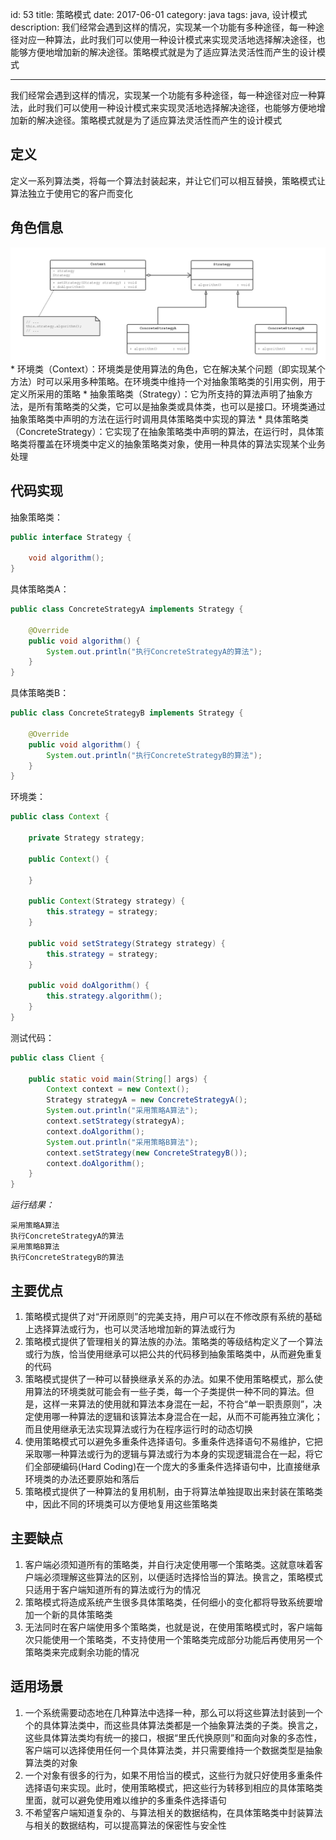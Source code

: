id: 53
title: 策略模式
date: 2017-06-01
category: java
tags: java, 设计模式
description: 我们经常会遇到这样的情况，实现某一个功能有多种途径，每一种途径对应一种算法，此时我们可以使用一种设计模式来实现灵活地选择解决途径，也能够方便地增加新的解决途径。策略模式就是为了适应算法灵活性而产生的设计模式

------
我们经常会遇到这样的情况，实现某一个功能有多种途径，每一种途径对应一种算法，此时我们可以使用一种设计模式来实现灵活地选择解决途径，也能够方便地增加新的解决途径。策略模式就是为了适应算法灵活性而产生的设计模式

## 定义
定义一系列算法类，将每一个算法封装起来，并让它们可以相互替换，策略模式让算法独立于使用它的客户而变化

## 角色信息
<img src='/images/java/2017/06/01/0001.png' width='800px' style='display:block; margin:0px auto;'>
* 环境类（Context）：环境类是使用算法的角色，它在解决某个问题（即实现某个方法）时可以采用多种策略。在环境类中维持一个对抽象策略类的引用实例，用于定义所采用的策略
* 抽象策略类（Strategy）：它为所支持的算法声明了抽象方法，是所有策略类的父类，它可以是抽象类或具体类，也可以是接口。环境类通过抽象策略类中声明的方法在运行时调用具体策略类中实现的算法
* 具体策略类（ConcreteStrategy）：它实现了在抽象策略类中声明的算法，在运行时，具体策略类将覆盖在环境类中定义的抽象策略类对象，使用一种具体的算法实现某个业务处理

## 代码实现
抽象策略类：
```java
public interface Strategy {

    void algorithm();
}
```

具体策略类A：
```java
public class ConcreteStrategyA implements Strategy {

    @Override
    public void algorithm() {
        System.out.println("执行ConcreteStrategyA的算法");
    }
}
```

具体策略类B：
```java
public class ConcreteStrategyB implements Strategy {

    @Override
    public void algorithm() {
        System.out.println("执行ConcreteStrategyB的算法");
    }
}
```

环境类：
```java
public class Context {

    private Strategy strategy;

    public Context() {

    }

    public Context(Strategy strategy) {
        this.strategy = strategy;
    }

    public void setStrategy(Strategy strategy) {
        this.strategy = strategy;
    }

    public void doAlgorithm() {
        this.strategy.algorithm();
    }
}
```

测试代码：
```java
public class Client {

    public static void main(String[] args) {
        Context context = new Context();
        Strategy strategyA = new ConcreteStrategyA();
        System.out.println("采用策略A算法");
        context.setStrategy(strategyA);
        context.doAlgorithm();
        System.out.println("采用策略B算法");
        context.setStrategy(new ConcreteStrategyB());
        context.doAlgorithm();
    }
}
```

*运行结果：*
```
采用策略A算法
执行ConcreteStrategyA的算法
采用策略B算法
执行ConcreteStrategyB的算法
```

## 主要优点
1. 策略模式提供了对“开闭原则”的完美支持，用户可以在不修改原有系统的基础上选择算法或行为，也可以灵活地增加新的算法或行为
2. 策略模式提供了管理相关的算法族的办法。策略类的等级结构定义了一个算法或行为族，恰当使用继承可以把公共的代码移到抽象策略类中，从而避免重复的代码
3. 策略模式提供了一种可以替换继承关系的办法。如果不使用策略模式，那么使用算法的环境类就可能会有一些子类，每一个子类提供一种不同的算法。但是，这样一来算法的使用就和算法本身混在一起，不符合“单一职责原则”，决定使用哪一种算法的逻辑和该算法本身混合在一起，从而不可能再独立演化；而且使用继承无法实现算法或行为在程序运行时的动态切换
4. 使用策略模式可以避免多重条件选择语句。多重条件选择语句不易维护，它把采取哪一种算法或行为的逻辑与算法或行为本身的实现逻辑混合在一起，将它们全部硬编码(Hard Coding)在一个庞大的多重条件选择语句中，比直接继承环境类的办法还要原始和落后
5. 策略模式提供了一种算法的复用机制，由于将算法单独提取出来封装在策略类中，因此不同的环境类可以方便地复用这些策略类

## 主要缺点
1. 客户端必须知道所有的策略类，并自行决定使用哪一个策略类。这就意味着客户端必须理解这些算法的区别，以便适时选择恰当的算法。换言之，策略模式只适用于客户端知道所有的算法或行为的情况
2. 策略模式将造成系统产生很多具体策略类，任何细小的变化都将导致系统要增加一个新的具体策略类
3. 无法同时在客户端使用多个策略类，也就是说，在使用策略模式时，客户端每次只能使用一个策略类，不支持使用一个策略类完成部分功能后再使用另一个策略类来完成剩余功能的情况

## 适用场景
1. 一个系统需要动态地在几种算法中选择一种，那么可以将这些算法封装到一个个的具体算法类中，而这些具体算法类都是一个抽象算法类的子类。换言之，这些具体算法类均有统一的接口，根据“里氏代换原则”和面向对象的多态性，客户端可以选择使用任何一个具体算法类，并只需要维持一个数据类型是抽象算法类的对象
2. 一个对象有很多的行为，如果不用恰当的模式，这些行为就只好使用多重条件选择语句来实现。此时，使用策略模式，把这些行为转移到相应的具体策略类里面，就可以避免使用难以维护的多重条件选择语句
3. 不希望客户端知道复杂的、与算法相关的数据结构，在具体策略类中封装算法与相关的数据结构，可以提高算法的保密性与安全性
